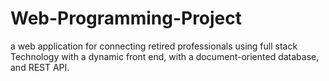 # Web-Programming-Project
a web application for connecting retired professionals using full stack Technology with a dynamic front end, with a document-oriented database, and REST API.

